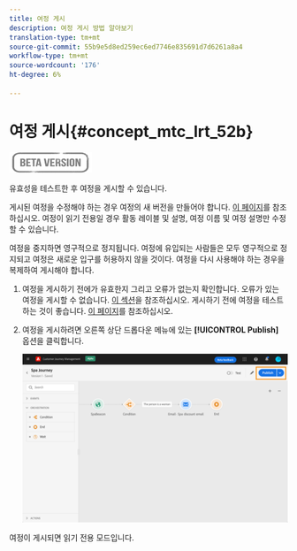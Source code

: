 ```yaml
---
title: 여정 게시
description: 여정 게시 방법 알아보기
translation-type: tm+mt
source-git-commit: 55b9e5d8ed259ec6ed7746e835691d7d6261a8a4
workflow-type: tm+mt
source-wordcount: '176'
ht-degree: 6%

---
```


# 여정 게시{#concept_mtc_lrt_52b}

![](../assets/do-not-localize/badge.png)

유효성을 테스트한 후 여정을 게시할 수 있습니다.

게시된 여정을 수정해야 하는 경우 여정의 새 버전을 만들어야 합니다. [이 페이지](../building-journeys/journey-versions.md)를 참조하십시오. 여정이 읽기 전용일 경우 활동 레이블 및 설명, 여정 이름 및 여정 설명만 수정할 수 있습니다.

여정을 중지하면 영구적으로 정지됩니다. 여정에 유입되는 사람들은 모두 영구적으로 정지되고 여정은 새로운 입구를 허용하지 않을 것이다. 여정을 다시 사용해야 하는 경우을 복제하여 게시해야 합니다.

1. 여정을 게시하기 전에가 유효한지 그리고 오류가 없는지 확인합니다. 오류가 있는 여정을 게시할 수 없습니다. [이 섹션](../building-journeys/troubleshooting.md#section_h3q_kqk_fhb)을 참조하십시오. 게시하기 전에 여정을 테스트하는 것이 좋습니다. [이 페이지](../building-journeys/testing-the-journey.md)를 참조하십시오.
1. 여정을 게시하려면 오른쪽 상단 드롭다운 메뉴에 있는 **[!UICONTROL Publish]** 옵션을 클릭합니다.

   ![](../assets/journeyuc1_18.png)

여정이 게시되면 읽기 전용 모드입니다.
